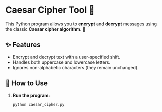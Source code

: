# Caesar Cipher Tool 🔐

This Python program allows you to **encrypt** and **decrypt** messages using the classic **Caesar cipher algorithm**. 🏺

## ✨ Features
- Encrypt and decrypt text with a user-specified shift.
- Handles both uppercase and lowercase letters.
- Ignores non-alphabetic characters (they remain unchanged).

## 🚀 How to Use
1. **Run the program:**
   ```bash
   python caesar_cipher.py
